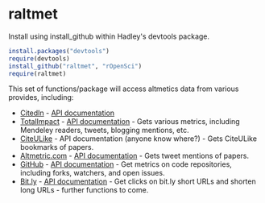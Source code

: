 # raltmet #

Install using install_github within Hadley's devtools package.

```R
install.packages("devtools")
require(devtools)
install_github("raltmet", "rOpenSci")
require(raltmet)
```

This set of functions/package will access altmetics data from various provides, including:

* [CitedIn](http://citedin.org/) - [API documentation](http://citedin.org/) 
* [TotalImpact](http://totalimpact.org/) - [API documentation](http://total-impact.org/about#toc_2_16) - Gets various metrics, including Mendeley readers, tweets, blogging mentions, etc.
* [CiteULike](http://www.citeulike.org/) - API documentation (anyone know where?) - Gets CiteULike bookmarks of papers.
* [Altmetric.com](http://www.altmetric.com/index.php) - [API documentation](http://api.altmetric.com/) - Gets tweet mentions of papers.
* [GitHub](http://github.com/) - [API documentation](http://developer.github.com/) - Get metrics on code repositories, including forks, watchers, and open issues. 
* [Bit.ly](https://bitly.com/) - [API documentation](http://code.google.com/p/bitly-api/wiki/ApiDocumentation) - Get clicks on bit.ly short URLs and shorten long URLs - further functions to come. 
